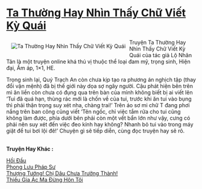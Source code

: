 <a href="https://utruyen.com/ta-thuong-hay-nhin-thay-chu-viet-ky-quai/21528/" title="Ta Thường Hay Nhìn Thấy Chữ Viết Kỳ Quái"><h1>Ta Thường Hay Nhìn Thấy Chữ Viết Kỳ Quái</h1></a><div style="display:table"><img align="right" style="float: left; padding: 10px;" src="https://utruyen.com/images/story/200x260/ta-thuong-hay-nhin-thay-chu-viet-ky-quai.jpg" alt="Ta Thường Hay Nhìn Thấy Chữ Viết Kỳ Quái">Truyện Ta Thường Hay Nhìn Thấy Chữ Viết Kỳ Quái của tác giả Lộ Nhân Tân là một truyện online khá thú vị thuộc thể loại đam mỹ, trọng sinh, Hiện đại, Ấm áp, 1×1, HE.<p></p>Trọng sinh lại, Quý Trạch An còn chưa kịp tạo ra phương án nghịch tập (thay đổi vận mệnh) đã bị thế giới này dọa sợ ngây người. Cậu phát hiện bên trên mì ăn liền còn chưa có đụng qua trên bàn của mình không biết bị ai viết lên ‘Tui đã quá hạn, thùng rác mới là chốn về của tui, trước khi ăn tui vào bụng thì phải thận trọng suy xét nha, chàng trai!’ Trên áo sơ mi chữ T đang phơi nắng trên ban công cũng viết ‘Tên ngốc, chỉ việc tắm rửa cho tui cũng không làm được, phía dưới bên phải còn một vết bẩn lớn như vậy, cưng có phải nên suy xét đến việc đeo kính hay không? Nhanh bỏ tui vào trong máy giặt để tui bơi lội đê!’ Chuyện gì sẽ tiếp diễn, cùng đọc truyện hay sẽ rõ.</div><p><br><b>Truyện Hay Khác :</b></p><a href="https://utruyen.com/hoi-dau/21518/" alt="Hồi Đầu">Hồi Đầu</a><br/><a href="https://truyenhot2020.wordpress.com/2019/12/11/phong-luu-phap-su/" alt="Phong Lưu Pháp Sư">Phong Lưu Pháp Sư</a><br/><a href="https://github.com/quanluxury/ngontinh_sac/tree/master/truyenhay/18769/" alt="Thượng Tướng! Chị Dâu Chưa Trưởng Thành!">Thượng Tướng! Chị Dâu Chưa Trưởng Thành!</a><br/><a href="https://truyenhot2020.wordpress.com/2019/12/11/thieu-gia-ac-ma-dung-hon-toi/" alt="Thiếu Gia Ác Ma Đừng Hôn Tôi">Thiếu Gia Ác Ma Đừng Hôn Tôi</a><br/>